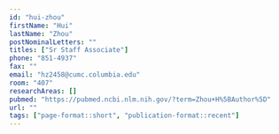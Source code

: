 ```yaml
---
id: "hui-zhou"
firstName: "Hui"
lastName: "Zhou"
postNominalLetters: ""
titles: ["Sr Staff Associate"]
phone: "851-4937"
fax: ""
email: "hz2458@cumc.columbia.edu"
room: "407"
researchAreas: []
pubmed: "https://pubmed.ncbi.nlm.nih.gov/?term=Zhou+H%5BAuthor%5D"
url: ""
tags: ["page-format::short", "publication-format::recent"]
---
```

